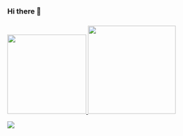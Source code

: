 ### Hi there 👋

###
<p align="left">
<a href="https://github.com/vincentiuschristian">
  <img height="180em" src="https://github-readme-stats-eight-theta.vercel.app/api?username=vincentiuschristian&show_icons=true&theme=tokyonight&include_all_commits=true&count_private=true&"/>
  <img height="200em" src="https://github-readme-stats.vercel.app/api/top-langs/?username=vincentiuschristian&theme=tokyonight&"/>
</a>
</p>

<picture>
  <source
    srcset="https://github-readme-stats.vercel.app/api?username=vincentiuschristian&show_icons=true&theme=dark"
    media="(prefers-color-scheme: dark)"
  />
  <source
    srcset="https://github-readme-stats.vercel.app/api?username=vincentiuschristian&show_icons=true"
    media="(prefers-color-scheme: light), (prefers-color-scheme: no-preference)"
  />
  <img src="https://github-readme-stats.vercel.app/api?username=vincentiuschristian&show_icons=true" />
</picture>

<!--
**cheftz/cheftz** is a ✨ _special_ ✨ repository because its `README.md` (this file) appears on your GitHub profile.

Here are some ideas to get you started:

- 🔭 I’m currently working on ...
- 🌱 I’m currently learning ...
- 👯 I’m looking to collaborate on ...
- 🤔 I’m looking for help with ...
- 💬 Ask me about ...
- 📫 How to reach me: ...
- 😄 Pronouns: ...
- ⚡ Fun fact: ...
-->
